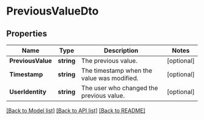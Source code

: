 # PreviousValueDto

## Properties

Name | Type | Description | Notes
------------ | ------------- | ------------- | -------------
**PreviousValue** | **string** | The previous value. | [optional] 
**Timestamp** | **string** | The timestamp when the value was modified. | [optional] 
**UserIdentity** | **string** | The user who changed the previous value. | [optional] 

[[Back to Model list]](../README.md#documentation-for-models) [[Back to API list]](../README.md#documentation-for-api-endpoints) [[Back to README]](../README.md)


